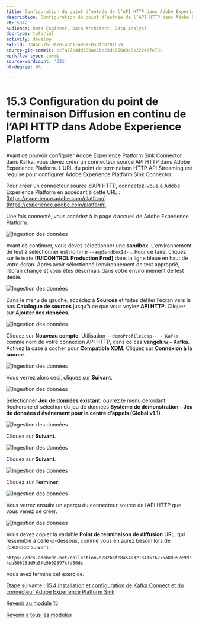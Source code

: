 ```yaml
---
title: Configuration du point d’entrée de l’API HTTP dans Adobe Experience Platform
description: Configuration du point d’entrée de l’API HTTP dans Adobe Experience Platform
kt: 5342
audience: Data Engineer, Data Architect, Data Analyst
doc-type: tutorial
activity: develop
exl-id: 3346c57b-3a78-40b1-a891-053fc8781659
source-git-commit: cc7a77c4dd380ae1bc23dc75608e8e2224dfe78c
workflow-type: tm+mt
source-wordcount: '321'
ht-degree: 9%

---
```


# 15.3 Configuration du point de terminaison Diffusion en continu de l’API HTTP dans Adobe Experience Platform

Avant de pouvoir configurer Adobe Experience Platform Sink Connector dans Kafka, vous devez créer un connecteur source API HTTP dans Adobe Experience Platform. L’URL du point de terminaison HTTP API Streaming est requise pour configurer Adobe Experience Platform Sink Connector.

Pour créer un connecteur source d’API HTTP, connectez-vous à Adobe Experience Platform en accédant à cette URL : [https://experience.adobe.com/platform](https://experience.adobe.com/platform).

Une fois connecté, vous accédez à la page d’accueil de Adobe Experience Platform.

![Ingestion des données](../module2/images/home.png)

Avant de continuer, vous devez sélectionner une **sandbox**. L’environnement de test à sélectionner est nommé ``--aepSandboxId--``. Pour ce faire, cliquez sur le texte **[!UICONTROL Production Prod]** dans la ligne bleue en haut de votre écran. Après avoir sélectionné l’environnement de test approprié, l’écran change et vous êtes désormais dans votre environnement de test dédié.

![Ingestion des données](../module2/images/sb1.png)

Dans le menu de gauche, accédez à **Sources** et faites défiler l’écran vers le bas **Catalogue de sources** jusqu’à ce que vous voyiez **API HTTP**. Cliquez sur **Ajouter des données**.

![Ingestion des données](./images/kaep1.png)

Cliquez sur **Nouveau compte**. Utilisation `--demoProfileLdap-- - Kafka` comme nom de votre connexion API HTTP, dans ce cas **vangeluw - Kafka**. Activez la case à cocher pour **Compatible XDM**. Cliquez sur **Connexion à la source**.

![Ingestion des données](./images/kaep2.png)

Vous verrez alors ceci, cliquez sur **Suivant**.

![Ingestion des données](./images/kaep3.png)

Sélectionner **Jeu de données existant**, ouvrez le menu déroulant. Recherche et sélection du jeu de données **Système de démonstration - Jeu de données d’événement pour le centre d’appels (Global v1.1)**.

![Ingestion des données](./images/kaep4.png)

Cliquez sur **Suivant**.

![Ingestion des données](./images/kaep6.png)

Cliquez sur **Suivant**.

![Ingestion des données](./images/kaep7.png)

Cliquez sur **Terminer**.

![Ingestion des données](./images/kaep8.png)

Vous verrez ensuite un aperçu du connecteur source de l’API HTTP que vous venez de créer.

![Ingestion des données](./images/kaep9.png)

Vous devez copier la variable **Point de terminaison de diffusion** URL, qui ressemble à celle ci-dessous, comme vous en aurez besoin lors de l’exercice suivant.

`https://dcs.adobedc.net/collection/d282bbfc8a540321341576275a8d052e9dc4ea80625dd9a5fe5b02397cfd80dc`

Vous avez terminé cet exercice.

Étape suivante : [15.4 Installation et configuration de Kafka Connect et du connecteur Adobe Experience Platform Sink](./ex4.md)

[Revenir au module 15](./aep-apache-kafka.md)

[Revenir à tous les modules](../../overview.md)
